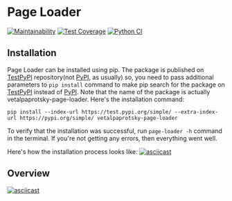 # Page Loader

[![Maintainability](https://api.codeclimate.com/v1/badges/10bdd00c9dc4caf7ffcf/maintainability)](https://codeclimate.com/github/vetalpaprotsky/page-loader/maintainability)
[![Test Coverage](https://api.codeclimate.com/v1/badges/10bdd00c9dc4caf7ffcf/test_coverage)](https://codeclimate.com/github/vetalpaprotsky/page-loader/test_coverage)
[![Python CI](https://github.com/vetalpaprotsky/page-loader/workflows/Python%20CI/badge.svg)](https://github.com/vetalpaprotsky/page-loader/actions)

## Installation
Page Loader can be installed using pip. The package is published on [TestPyPI](https://test.pypi.org/) repository(not [PyPI](https://pypi.org/), as usually) so, you need to pass additional parameters to `pip install` command to make pip search for the package on [TestPyPI](https://test.pypi.org/) instead of [PyPI](https://pypi.org/). Note that the name of the package is actually vetalpaprotsky-page-loader. Here's the installation command:

```
pip install --index-url https://test.pypi.org/simple/ --extra-index-url https://pypi.org/simple/ vetalpaprotsky-page-loader
```

To verify that the installation was successful, run `page-loader -h` command in the terminal. If you're not getting any errors, then everything went well.

Here's how the installation process looks like:
[![asciicast](https://asciinema.org/a/zccplq7eg2dRrAVDvCc62zHey.svg)](https://asciinema.org/a/zccplq7eg2dRrAVDvCc62zHey)

## Overview
[![asciicast](https://asciinema.org/a/BlGEw2WrNghwSVooiVldNHTL7.svg)](https://asciinema.org/a/BlGEw2WrNghwSVooiVldNHTL7)
